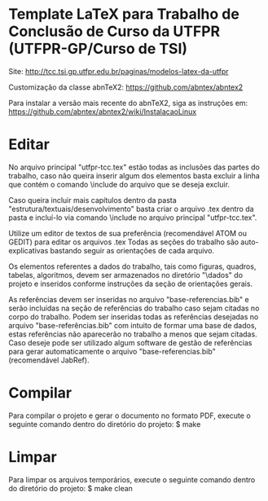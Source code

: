 # Template LaTeX para Trabalho de Conclusão de Curso da UTFPR (UTFPR-GP/Curso de TSI) 

Site: http://tcc.tsi.gp.utfpr.edu.br/paginas/modelos-latex-da-utfpr

Customização da classe abnTeX2: https://github.com/abntex/abntex2

Para instalar a versão mais recente do abnTeX2, siga as instruções em: https://github.com/abntex/abntex2/wiki/InstalacaoLinux

# Editar
No arquivo principal "utfpr-tcc.tex" estão todas as inclusões das partes do trabalho, caso não queira inserir algum dos elementos basta excluir a linha que contém o comando \include do arquivo que se deseja excluir.

Caso queira incluir mais capítulos dentro da pasta "estrutura/textuais/desenvolvimento" basta criar o arquivo .tex dentro da pasta e incluí-lo via comando \include no arquivo principal "utfpr-tcc.tex".

Utilize um editor de textos de sua preferência (recomendável ATOM ou GEDIT) para editar os arquivos .tex
Todas as seções do trabalho são auto-explicativas bastando seguir as orientações de cada arquivo.

Os elementos referentes a dados do trabalho, tais como figuras, quadros, tabelas, algoritmos, devem ser armazenados no diretório "\dados" do projeto e inseridos conforme instruções da seção de orientações gerais.

As referências devem ser inseridas no arquivo "base-referencias.bib" e serão incluídas na seção de referências do trabalho caso sejam citadas no corpo do trabalho. Podem ser inseridas todas as referências desejadas no arquivo "base-referências.bib" com intuito de formar uma base de dados, estas referências não aparecerão no trabalho a menos que sejam citadas.
Caso deseje pode ser utilizado algum software de gestão de referências para gerar automaticamente o arquivo "base-referencias.bib" (recomendável JabRef).

# Compilar
Para compilar o projeto e gerar o documento no formato PDF, execute o seguinte comando dentro do diretório do projeto:
$ make

# Limpar
Para limpar os arquivos temporários, execute o seguinte comando dentro do diretório do projeto:
$ make clean

